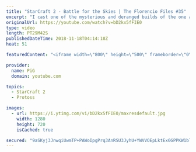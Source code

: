 ```yaml
---
title: "StarCraft 2 - Battle for the Skies | The Florencio Files #35"
excerpt: "I cast one of the mysterious and deranged builds of the one and only Florencio, the dude that invented the proxy nexus recall rush  Florencios twitch: https://www.twitch.tv/flol2encio Florencios youtube: https://www.youtube.com/channel/UCPVDzgavABEYvzf6ABjgSVA Florencios Twitter: https://twitter.com/craft_dank"
originalUrl: https://youtube.com/watch?v=bD2kx5fFIE0
type: video
length: PT29M42S
publishedDateTime: 2018-11-18T04:14:18Z
heat: 51

featuredContent: "<iframe width=\"800\" height=\"500\" frameborder=\"0\" src=\"https://www.youtube.com/embed/bD2kx5fFIE0\" allow=\"accelerometer; autoplay; encrypted-media; gyroscope; picture-in-picture\" allowfullscreen></iframe>"

provider:
  name: PiG
  domain: youtube.com

topics:
  - StarCraft 2
  - Protoss

images:
  - url: https://i.ytimg.com/vi/bD2kx5fFIE0/maxresdefault.jpg
    width: 1280
    height: 720
    isCached: true

secured: "9aSKyj3JnwqiUwmTP+PAWoIpgPrq3AnRSU3JyhU+YWVVOEpLktEx0GPPKW1bl8xlW2Hd4KEsosrJiFjdhf+MjJT+RWZJgMaDEqD8NCouvL1iy+C5Vmph1taVn4lIJrNqHF5qjV9VXXdYikNPyXGnUXHc9/LPtOWdSCn/MsAoyZpSehiWGZh/21NepyZ7VKLdNoRKvxZ3QVMNQA2HtUTyFqDkyVph5lsfUgWwzAXzWXXZARys6w7yEaEnnpCbfWWE7hYy9XsNUKm/so+a2R7HYOBVLCsXQMr4JTNHn7PmdJ+iTdg2YOZMMVvYMisN+ghDwJ29HzlDzaFzJp6aQUKLRJXETJQsl1mW0Uhag1K3efCnhF8orCkxjsNPVVKmZ++hEUuwHshAIs7NG9FAz7lPWAt3lAd8LJvgXkafSQAjoxE=;FgnBEVqDN0+TA2vfqNWN/A=="
---
```


